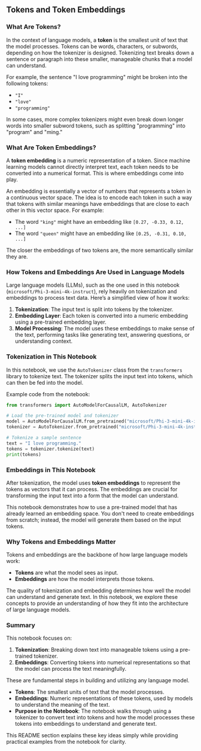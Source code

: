 

## Tokens and Token Embeddings

### What Are Tokens?
In the context of language models, a **token** is the smallest unit of text that the model processes. Tokens can be words, characters, or subwords, depending on how the tokenizer is designed. Tokenizing text breaks down a sentence or paragraph into these smaller, manageable chunks that a model can understand.

For example, the sentence "I love programming" might be broken into the following tokens:
- `"I"`
- `"love"`
- `"programming"`

In some cases, more complex tokenizers might even break down longer words into smaller subword tokens, such as splitting "programming" into "program" and "ming."

### What Are Token Embeddings?
A **token embedding** is a numeric representation of a token. Since machine learning models cannot directly interpret text, each token needs to be converted into a numerical format. This is where embeddings come into play.

An embedding is essentially a vector of numbers that represents a token in a continuous vector space. The idea is to encode each token in such a way that tokens with similar meanings have embeddings that are close to each other in this vector space. For example:
- The word `"king"` might have an embedding like `[0.27, -0.33, 0.12, ...]`
- The word `"queen"` might have an embedding like `[0.25, -0.31, 0.10, ...]`

The closer the embeddings of two tokens are, the more semantically similar they are.

### How Tokens and Embeddings Are Used in Language Models
Large language models (LLMs), such as the one used in this notebook (`microsoft/Phi-3-mini-4k-instruct`), rely heavily on tokenization and embeddings to process text data. Here’s a simplified view of how it works:
1. **Tokenization**: The input text is split into tokens by the tokenizer.
2. **Embedding Layer**: Each token is converted into a numeric embedding using a pre-trained embedding layer.
3. **Model Processing**: The model uses these embeddings to make sense of the text, performing tasks like generating text, answering questions, or understanding context.

### Tokenization in This Notebook
In this notebook, we use the `AutoTokenizer` class from the `transformers` library to tokenize text. The tokenizer splits the input text into tokens, which can then be fed into the model.

Example code from the notebook:
```python
from transformers import AutoModelForCausalLM, AutoTokenizer

# Load the pre-trained model and tokenizer
model = AutoModelForCausalLM.from_pretrained("microsoft/Phi-3-mini-4k-instruct", device_map="cuda", torch_dtype="auto")
tokenizer = AutoTokenizer.from_pretrained("microsoft/Phi-3-mini-4k-instruct")

# Tokenize a sample sentence
text = "I love programming."
tokens = tokenizer.tokenize(text)
print(tokens)
```

### Embeddings in This Notebook
After tokenization, the model uses **token embeddings** to represent the tokens as vectors that it can process. The embeddings are crucial for transforming the input text into a form that the model can understand.

This notebook demonstrates how to use a pre-trained model that has already learned an embedding space. You don't need to create embeddings from scratch; instead, the model will generate them based on the input tokens.

### Why Tokens and Embeddings Matter
Tokens and embeddings are the backbone of how large language models work:
- **Tokens** are what the model sees as input.
- **Embeddings** are how the model interprets those tokens.

The quality of tokenization and embedding determines how well the model can understand and generate text. In this notebook, we explore these concepts to provide an understanding of how they fit into the architecture of large language models.

### Summary
This notebook focuses on:
1. **Tokenization**: Breaking down text into manageable tokens using a pre-trained tokenizer.
2. **Embeddings**: Converting tokens into numerical representations so that the model can process the text meaningfully.

These are fundamental steps in building and utilizing any language model.
- **Tokens**: The smallest units of text that the model processes.
- **Embeddings**: Numeric representations of these tokens, used by models to understand the meaning of the text.
- **Purpose in the Notebook**: The notebook walks through using a tokenizer to convert text into tokens and how the model processes these tokens into embeddings to understand and generate text.

This README section explains these key ideas simply while providing practical examples from the notebook for clarity.
